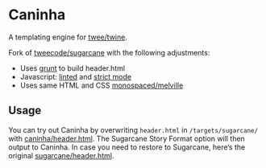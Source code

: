 # Caninha

A templating engine for [twee/twine](http://gimcrackd.com/etc/src/).

Fork of [tweecode/sugarcane](https://github.com/tweecode/sugarcane) with the following adjustments:

* Uses [grunt](https://github.com/cowboy/grunt) to build header.html
* Javascript: [linted](http://www.jshint.com/) and [strict mode](https://developer.mozilla.org/en-US/docs/JavaScript/Reference/Functions_and_function_scope/Strict_mode)
* Uses same HTML and CSS [monospaced/melville](https://github.com/monospaced/melville)

## Usage

You can try out Caninha by overwriting `header.html` in `/targets/sugarcane/` with [caninha/header.html](https://github.com/monospaced/caninha/blob/master/header.html). The Sugarcane Story Format option will then output to Caninha. In case you need to restore to Sugarcane, here’s the original [sugarcane/header.html](https://github.com/tweecode/jonah/blob/master/header.html).
